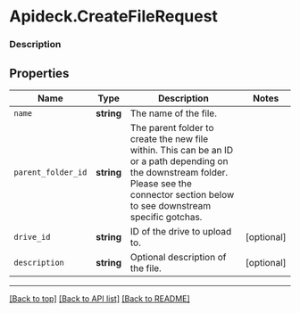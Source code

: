 # Apideck.CreateFileRequest

### Description

## Properties
Name | Type | Description | Notes
------------ | ------------- | ------------- | -------------
`name` | **string** | The name of the file. | 
`parent_folder_id` | **string** | The parent folder to create the new file within. This can be an ID or a path depending on the downstream folder. Please see the connector section below to see downstream specific gotchas. | 
`drive_id` | **string** | ID of the drive to upload to. | [optional] 
`description` | **string** | Optional description of the file. | [optional] 





---

[[Back to top]](#) [[Back to API list]](../../../../README.md#documentation-for-api-endpoints) [[Back to README]](../../../../README.md)


